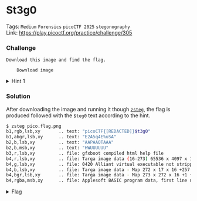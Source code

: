 # St3g0
Tags: `Medium` `Forensics` `picoCTF 2025` `stegonography`</br>
Link: https://play.picoctf.org/practice/challenge/305

### Challenge
```
Download this image and find the flag.

    Download image
```

<details>
  <summary>Hint 1</summary> 
  
  ```We know the end sequence of the message will be $t3g0.``` 
</details>

### Solution
After downloading the image and running it though [`zsteg`](https://github.com/zed-0xff/zsteg), the flag is produced followed with the `$teg0` text according to the hint.

```bash
$ zsteg pico.flag.png 
b1,rgb,lsb,xy       .. text: "picoCTF{[REDACTED]}$t3g0"
b1,abgr,lsb,xy      .. text: "E2A5q4E%uSA"
b2,b,lsb,xy         .. text: "AAPAAQTAAA"
b2,b,msb,xy         .. text: "HWUUUUUU"
b3,r,lsb,xy         .. file: gfxboot compiled html help file
b4,r,lsb,xy         .. file: Targa image data (16-273) 65536 x 4097 x 1 +4352 +4369 - 1-bit alpha - right "\021\020\001\001\021\021\001\001\021\021\001"
b4,g,lsb,xy         .. file: 0420 Alliant virtual executable not stripped
b4,b,lsb,xy         .. file: Targa image data - Map 272 x 17 x 16 +257 +272 - 1-bit alpha "\020\001\021\001\021\020\020\001\020\001\020\001"
b4,bgr,lsb,xy       .. file: Targa image data - Map 273 x 272 x 16 +1 +4113 - 1-bit alpha "\020\001\001\001"
b4,rgba,msb,xy      .. file: Applesoft BASIC program data, first line number 8
```
<details>
  <summary>Flag</summary>
  
  `picoCTF{7h3r3_15_n0_5p00n_a1062667}`
</details>
